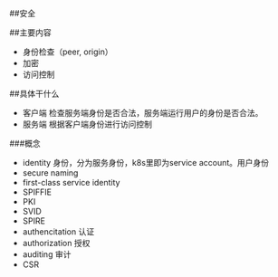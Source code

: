 ##安全

##主要内容
- 身份检查（peer, origin）
- 加密
- 访问控制

##具体干什么
- 客户端
  检查服务端身份是否合法，服务端运行用户的身份是否合法。
- 服务端
  根据客户端身份进行访问控制

###概念
- identity
    身份，分为服务身份，k8s里即为service account。用户身份
- secure naming
- first-class service identity
- SPIFFIE
- PKI
- SVID
- SPIRE
- authencitation
    认证
- authorization
    授权
- auditing
    审计
- CSR